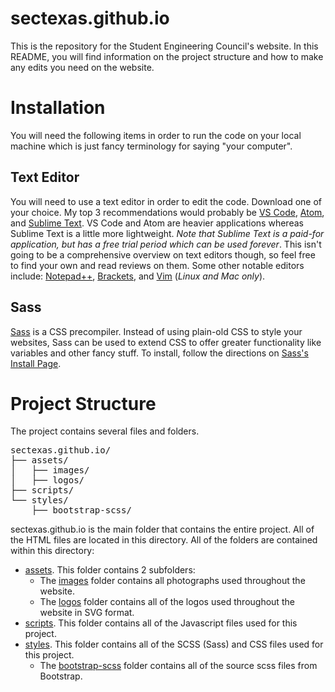 # sectexas.github.io
This is the repository for the Student Engineering Council's website. In this README, you will find information on the project structure and how to make any edits you need on the website. 

# Installation
You will need the following items in order to run the code on your local machine which is just fancy terminology for saying "your computer".

## Text Editor
You will need to use a text editor in order to edit the code. Download one of your choice. My top 3 recommendations would probably be [VS Code](https://code.visualstudio.com/), [Atom](https://atom.io/), and [Sublime Text](https://www.sublimetext.com/). VS Code and Atom are heavier applications whereas Sublime Text is a little more lightweight. *Note that Sublime Text is a paid-for application, but has a free trial period which can be used forever*. This isn't going to be a comprehensive overview on text editors though, so feel free to find your own and read reviews on them. Some other notable editors include: [Notepad++](https://notepad-plus-plus.org/), [Brackets](http://brackets.io/), and [Vim](https://www.vim.org/) (*Linux and Mac only*).

## Sass
[Sass](https://sass-lang.com/) is a CSS precompiler. Instead of using plain-old CSS to style your websites, Sass can be used to extend CSS to offer greater functionality like variables and other fancy stuff. To install, follow the directions on [Sass's Install Page](https://sass-lang.com/install).

# Project Structure
The project contains several files and folders.

<pre>
sectexas.github.io/
├── assets/
│   ├── images/
│   ├── logos/
├── scripts/ 
└── styles/
    ├── bootstrap-scss/
</pre>
sectexas.github.io is the main folder that contains the entire project. All of the HTML files are located in this directory. All of the folders are contained within this directory:
* [assets](.\assets). This folder contains 2 subfolders: 
    * The [images](.\assets\images) folder contains all photographs used throughout the website. 
    * The [logos](.\assets\logos) folder contains all of the logos used throughout the website in SVG format.
* [scripts](.\scripts). This folder contains all of the Javascript files used for this project.
* [styles](.\styles). This folder contains all of the SCSS (Sass) and CSS files used for this project.
    * The [bootstrap-scss](.\styles\bootstrap-scss) folder contains all of the source scss files from Bootstrap.



